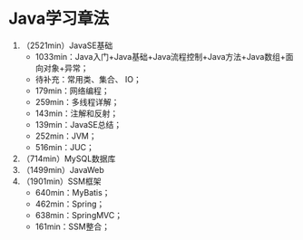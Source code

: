 # Java学习章法

1. （2521min）JavaSE基础
   * 1033min：Java入门+Java基础+Java流程控制+Java方法+Java数组+面向对象+异常；
   * 待补充：常用类、集合、 IO；
   * 179min：网络编程；
   * 259min：多线程详解；
   * 143min：注解和反射；
   * 139min：JavaSE总结；
   * 252min：JVM；
   * 516min：JUC；
2. （714min）MySQL数据库
3. （1499min）JavaWeb
4. （1901min）SSM框架
   * 640min：MyBatis；
   * 462min：Spring；
   * 638min：SpringMVC；
   * 161min：SSM整合；

